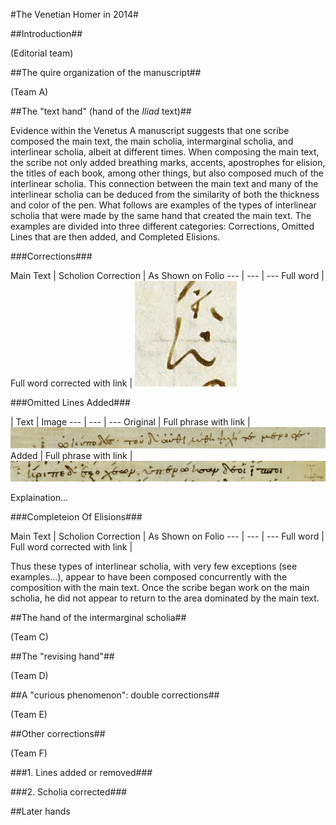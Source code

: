 #The Venetian Homer in 2014#

##Introduction##

(Editorial team)

##The quire organization of the manuscript##

(Team A)

##The "text hand" (hand of the *Iliad* text)##

Evidence within the Venetus A manuscript suggests that one scribe composed the main text, the main scholia, intermarginal scholia, and interlinear scholia, albeit at different times. When composing the main text, the scribe not only added breathing marks, accents, apostrophes for elision, the titles of each book, among other things, but also composed much of the interlinear scholia. This connection between the main text and many of the interlinear scholia can be deduced from the similarity of both the thickness and color of the pen. What follows are examples of the types of interlinear scholia that were made by the same hand that created the main text. The examples are divided into three different categories: Corrections, Omitted Lines that are then added, and Completed Elisions. 

###Corrections###

Main Text | Scholion Correction | As Shown on Folio --- | --- | --- Full word | Full word corrected with link | ![30r][correction1img]

[correction1img]: images/img29.jpg

###Omitted Lines Added###

| Text | Image --- | --- | --- Original | Full phrase with link | ![106v][omitted1img] Added | Full phrase with link | ![106v][omitted2img]

Explaination...

[omitted1img]: images/img30.jpg

[omitted2img]: images/img31.jpg

###Completeion Of Elisions###

Main Text | Scholion Correction | As Shown on Folio --- | --- | --- Full word | Full word corrected with link |

Thus these types of interlinear scholia, with very few exceptions (see examples...), appear to have been composed concurrently with the composition with the main text. Once the scribe began work on the main scholia, he did not appear to return to the area dominated by the main text.

##The hand of the intermarginal scholia##

(Team C)

##The "revising hand"##

(Team D)

##A "curious phenomenon": double corrections##

(Team E)

##Other corrections##

(Team F)

###1. Lines added or removed###

###2. Scholia corrected###

##Later hands


